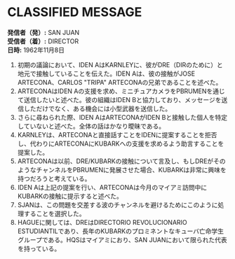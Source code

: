 # CLASSIFIED MESSAGE

**発信者（発）:** SAN JUAN  
**受信者（着）:** DIRECTOR  
**日時:** 1962年11月8日

1. 初期の議論において、IDEN AはKARNLEYに、彼がDRE（DIRのために）と地元で接触していることを伝えた。IDEN Aは、彼の接触がJOSE ARTECONA、CARLOS "TRIPA" ARTECONAの兄弟であることを述べた。  
2. ARTECONAはIDEN Aの支援を求め、ミニチュアカメラをPBRUMENを通じて送信したいと述べた。彼の組織はIDEN Bと協力しており、メッセージを送信しただけでなく、ある機会には小型武器を送信した。  
3. さらに尋ねられた際、IDEN AはARTECONAがIDEN Bと接触した個人を特定していないと述べた。全体の話はかなり曖昧である。  
4. KARNLEYは、ARTECONAと直接話すことをIDENに提案することを拒否し、代わりにARTECONAにKUBARKへの支援を求めるよう助言することを提案した。  
5. ARTECONAは以前、DRE/KUBARKの接触について言及し、もしDREがそのようなチャンネルをPBRUMENに発展させた場合、KUBARKは非常に興味を持つだろうと考えている。  
6. IDEN Aは上記の提案を行い、ARTECONAは今月のマイアミ訪問中にKUBARKの接触に提示すると述べた。  
7. SJANは、この問題を交差する波のチャンネルを避けるためにこのように処理することを選択した。  
8. HAGUEに関しては、DREはDIRECTORIO REVOLUCIONARIO ESTUDIANTILであり、長年のKUBARKのプロミネントなキューバ亡命学生グループである。HQSはマイアミにおり、SAN JUANにおいて限られた代表を持っている。